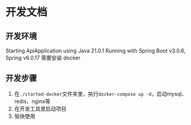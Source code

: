 开发文档
=====


开发环境
----

Starting ApiApplication using Java 21.0.1
Running with Spring Boot v3.0.6, Spring v6.0.17
需要安装 docker

开发步骤
---

1. 在`./started-docker`文件夹里，执行`docker-compose up -d`，启动mysql、redis、nginx等
2. 在开发工具里启动项目
3. 愉快使用